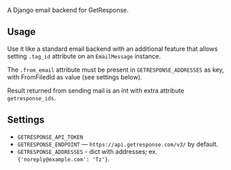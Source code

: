 A Django email backend for GetResponse.

## Usage

Use it like a standard email backend with an additional feature that allows setting `.tag_id` attribute on an `EmailMessage` instance.

The `.from_email` attribute must be present in `GETRESPONSE_ADDRESSES` as key, with FromFiledId as value (see settings below).

Result returned from sending mail is an int with extra attribute `getresponse_ids`.

## Settings

* `GETRESPONSE_API_TOKEN`
* `GETRESPONSE_ENDPOINT` — `https://api.getresponse.com/v3/` by default.
* `GETRESPONSE_ADDRESSES` - dict with addresses; ex. `{'noreply@example.com': 'Tz'}`.
